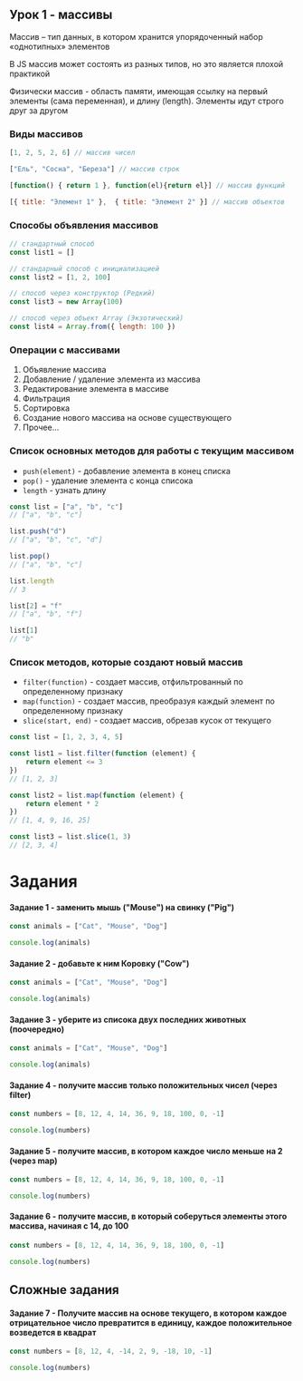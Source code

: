 
## Урок 1 - массивы

Массив – тип данных, в котором хранится упорядоченный набор «однотипных» элементов

В JS массив может состоять из разных типов, но это является плохой практикой

Физически массив - область памяти, имеющая ссылку на первый элементы (сама переменная), и длину (length).
Элементы идут строго друг за другом

### Виды массивов
```js
[1, 2, 5, 2, 6] // массив чисел

["Ель", "Сосна", "Береза"] // массив строк

[function() { return 1 }, function(el){return el}] // массив функций

[{ title: "Элемент 1" },  { title: "Элемент 2" }] // массив объектов
```

### Способы объявления массивов
```js
// стандартный способ
const list1 = []

// стандарный способ с инициализацией
const list2 = [1, 2, 100]

// способ через конструктор (Редкий)
const list3 = new Array(100)

// способ через объект Array (Экзотический)
const list4 = Array.from({ length: 100 })

```

### Операции с массивами
1. Объявление массива
2. Добавление / удаление элемента из массива
3. Редактирование элемента в массиве
4. Фильтрация
5. Сортировка
6. Создание нового массива на основе существующего
7. Прочее...

### Список основных методов для работы с текущим массивом
* `push(element)` - добавление элемента в конец списка
* `pop()`  - удаление элемента с конца списока
* `length` - узнать длину

```js
const list = ["a", "b", "c"]
// ["a", "b", "c"]

list.push("d")
// ["a", "b", "c", "d"]

list.pop()
// ["a", "b", "c"]

list.length
// 3

list[2] = "f"
// ["a", "b", "f"] 

list[1]
// "b"
```

### Список методов, которые создают новый массив
* `filter(function)` - создает массив, отфильтрованный по определенному признаку
* `map(function)`  - создает массив, преобразуя каждый элемент по определенному признаку
* `slice(start, end)` - создает массив, обрезав кусок от текущего

```js
const list = [1, 2, 3, 4, 5]

const list1 = list.filter(function (element) {
    return element <= 3
})
// [1, 2, 3]

const list2 = list.map(function (element) {
    return element * 2
})
// [1, 4, 9, 16, 25]

const list3 = list.slice(1, 3)
// [2, 3, 4]
```



# Задания

#### Задание 1 - заменить мышь ("Mouse") на свинку ("Pig") 
```js
const animals = ["Cat", "Mouse", "Dog"]

console.log(animals)
```

#### Задание 2 - добавьте к ним Коровку ("Cow")
```js
const animals = ["Cat", "Mouse", "Dog"]

console.log(animals)
```

#### Задание 3 - уберите из списока двух последних животных (поочередно)
```js
const animals = ["Cat", "Mouse", "Dog"]

console.log(animals)
```

#### Задание 4 - получите массив только положительных чисел (через filter)
```js
const numbers = [8, 12, 4, 14, 36, 9, 18, 100, 0, -1]

console.log(numbers)
```

#### Задание 5 - получите массив, в котором каждое число меньше на 2 (через map)
```js
const numbers = [8, 12, 4, 14, 36, 9, 18, 100, 0, -1]

console.log(numbers)
```

#### Задание 6 - получите массив, в который соберуться элементы этого массива, начиная с 14, до 100
```js
const numbers = [8, 12, 4, 14, 36, 9, 18, 100, 0, -1]

console.log(numbers)
```

## Сложные задания

#### Задание 7 - Получите массив на основе текущего, в котором каждое отрицательное число превратится в единицу, каждое положительное возведется в квадрат

```js
const numbers = [8, 12, 4, -14, 2, 9, -18, 10, -1]

console.log(numbers)
```














